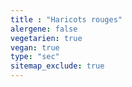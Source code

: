```yaml
---
title : "Haricots rouges"
alergene: false
vegetarien: true
vegan: true
type: "sec"
sitemap_exclude: true
--- 
```

